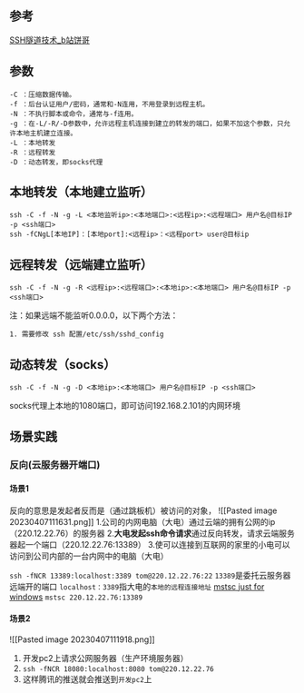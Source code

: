 ## 参考
[ SSH隧道技术_b站饼哥](https://www.bilibili.com/video/BV1F7411N7rQ/?spm_id_from=333.337.search-card.all.click&vd_source=b92112731015c20054034d26c9ad8a67)

## 参数
``` shell
-C ：压缩数据传输。
-f ：后台认证用户/密码，通常和-N连用，不用登录到远程主机。
-N ：不执行脚本或命令，通常与-f连用。
-g ：在-L/-R/-D参数中，允许远程主机连接到建立的转发的端口，如果不加这个参数，只允许本地主机建立连接。
-L ：本地转发
-R ：远程转发
-D ：动态转发，即socks代理
```

## 本地转发（本地建立监听）
``` shell
ssh -C -f -N -g -L <本地监听ip>:<本地端口>:<远程ip>:<远程端口> 用户名@目标IP -p <ssh端口>
ssh -fCNgL[本地IP]：[本地port]:<远程ip>：<远程port> user@目标ip
```

## 远程转发（远端建立监听）  
```shell
ssh -C -f -N -g -R <远程ip>:<远程端口>:<本地ip>:<本地端口> 用户名@目标IP -p <ssh端口>
```

注：如果远端不能监听0.0.0.0，以下两个方法：
```shell
1. 需要修改 ssh 配置/etc/ssh/sshd_config
```

## 动态转发（socks）
```shell
ssh -C -f -N -g -D <本地ip>:<本地端口> 用户名@目标IP -p <ssh端口>
```

socks代理上本地的1080端口，即可访问192.168.2.101的内网环境

## 场景实践
### 反向(云服务器开端口)
#### 场景1
反向的意思是发起者反而是（通过跳板机）被访问的对象，
![[Pasted image 20230407111631.png]]
1.公司的内网电脑（大电）通过云端的拥有公网的ip（220.12.22.76）的服务器
2.**大电发起ssh命令请求**通过反向转发，请求云端服务器起一个端口（220.12.22.76:13389）
3.使可以连接到互联网的家里的小电可以访问到公司内部的一台内网中的电脑（大电）

`ssh -fNCR 13389:localhost:3389 tom@220.12.22.76:22`
`13389`是委托云服务器远端开的端口
`localhost：3389`指大电的`本地的远程连接地址`
[mstsc just for windows](https://learn.microsoft.com/en-us/windows-server/administration/windows-commands/mstsc)
`mstsc 220.12.22.76:13389`
#### 场景2
![[Pasted image 20230407111918.png]]
1. 开发pc2上请求公网服务器（生产环境服务器）
2. `ssh -fNCR 18080:localhost:8080 tom@220.12.22.76`
3. 这样腾讯的推送就会推送到`开发pc2`上
